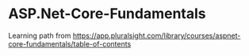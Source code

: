 # ASP.Net-Core-Fundamentals
Learning path from https://app.pluralsight.com/library/courses/aspnet-core-fundamentals/table-of-contents
